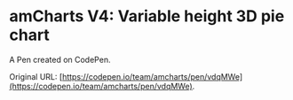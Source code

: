 # amCharts V4:  Variable height 3D pie chart

A Pen created on CodePen.

Original URL: [https://codepen.io/team/amcharts/pen/vdqMWe](https://codepen.io/team/amcharts/pen/vdqMWe).

